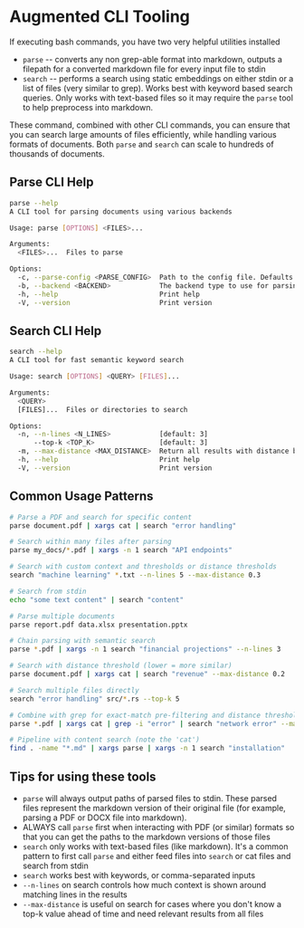 # Augmented CLI Tooling

If executing bash commands, you have two very helpful utilities installed
- `parse` -- converts any non grep-able format into markdown, outputs a filepath for a converted markdown file for every input file to stdin
- `search` -- performs a search using static embeddings on either stdin or a list of files (very similar to grep). Works best with keyword based search queries. Only works with text-based files so it may require the `parse` tool to help preprocess into markdown.

These command, combined with other CLI commands, you can ensure that you can search large amounts of files efficiently, while handling various formats of documents. Both `parse` and `search` can scale to hundreds of thousands of documents.

## Parse CLI Help

```bash
parse --help
A CLI tool for parsing documents using various backends

Usage: parse [OPTIONS] <FILES>...

Arguments:
  <FILES>...  Files to parse

Options:
  -c, --parse-config <PARSE_CONFIG>  Path to the config file. Defaults to ~/.parse_config.json
  -b, --backend <BACKEND>            The backend type to use for parsing. Defaults to `llama-parse` [default: llama-parse]
  -h, --help                         Print help
  -V, --version                      Print version
```

## Search CLI Help

```bash
search --help
A CLI tool for fast semantic keyword search

Usage: search [OPTIONS] <QUERY> [FILES]...

Arguments:
  <QUERY>     
  [FILES]...  Files or directories to search

Options:
  -n, --n-lines <N_LINES>            [default: 3]
      --top-k <TOP_K>                [default: 3]
  -m, --max-distance <MAX_DISTANCE>  Return all results with distance below this threshold (0.0+)
  -h, --help                         Print help
  -V, --version                      Print version
```

## Common Usage Patterns

```bash
# Parse a PDF and search for specific content
parse document.pdf | xargs cat | search "error handling"

# Search within many files after parsing
parse my_docs/*.pdf | xargs -n 1 search "API endpoints"

# Search with custom context and thresholds or distance thresholds
search "machine learning" *.txt --n-lines 5 --max-distance 0.3

# Search from stdin
echo "some text content" | search "content"

# Parse multiple documents
parse report.pdf data.xlsx presentation.pptx

# Chain parsing with semantic search
parse *.pdf | xargs -n 1 search "financial projections" --n-lines 3

# Search with distance threshold (lower = more similar)
parse document.pdf | xargs cat | search "revenue" --max-distance 0.2

# Search multiple files directly
search "error handling" src/*.rs --top-k 5

# Combine with grep for exact-match pre-filtering and distance thresholding
parse *.pdf | xargs cat | grep -i "error" | search "network error" --max-distance 0.3

# Pipeline with content search (note the 'cat')
find . -name "*.md" | xargs parse | xargs -n 1 search "installation"
```

## Tips for using these tools

- `parse` will always output paths of parsed files to stdin. These parsed files represent the markdown version of their original file (for example, parsing a PDF or DOCX file into markdown).
- ALWAYS call `parse` first when interacting with PDF (or similar) formats so that you can get the paths to the markdown versions of those files
- `search` only works with text-based files (like markdown). It's a common pattern to first call `parse` and either feed files into `search` or cat files and search from stdin
- `search` works best with keywords, or comma-separated inputs
- `--n-lines` on search controls how much context is shown around matching lines in the results
- `--max-distance` is useful on search for cases where you don't know a top-k value ahead of time and need relevant results from all files